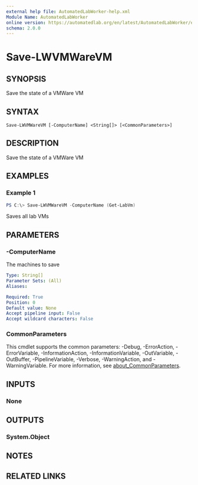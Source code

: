 ```yaml
---
external help file: AutomatedLabWorker-help.xml
Module Name: AutomatedLabWorker
online version: https://automatedlab.org/en/latest/AutomatedLabWorker/en-us/Save-LWVMWareVM
schema: 2.0.0
---
```


# Save-LWVMWareVM

## SYNOPSIS
Save the state of a VMWare VM

## SYNTAX

```
Save-LWVMWareVM [-ComputerName] <String[]> [<CommonParameters>]
```

## DESCRIPTION
Save the state of a VMWare VM

## EXAMPLES

### Example 1
```powershell
PS C:\> Save-LWVMWareVM -ComputerName (Get-LabVm)
```

Saves all lab VMs

## PARAMETERS

### -ComputerName
The machines to save

```yaml
Type: String[]
Parameter Sets: (All)
Aliases:

Required: True
Position: 0
Default value: None
Accept pipeline input: False
Accept wildcard characters: False
```

### CommonParameters
This cmdlet supports the common parameters: -Debug, -ErrorAction, -ErrorVariable, -InformationAction, -InformationVariable, -OutVariable, -OutBuffer, -PipelineVariable, -Verbose, -WarningAction, and -WarningVariable. For more information, see [about_CommonParameters](http://go.microsoft.com/fwlink/?LinkID=113216).

## INPUTS

### None
## OUTPUTS

### System.Object
## NOTES

## RELATED LINKS

